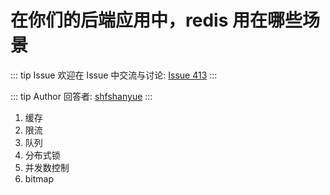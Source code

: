 # 在你们的后端应用中，redis 用在哪些场景



::: tip Issue 
 欢迎在 Issue 中交流与讨论: [Issue 413](https://github.com/shfshanyue/Daily-Question/issues/413) 
:::

::: tip Author 
回答者: [shfshanyue](https://github.com/shfshanyue) 
:::

1. 缓存
1. 限流
1. 队列
1. 分布式锁
1. 并发数控制
1. bitmap
